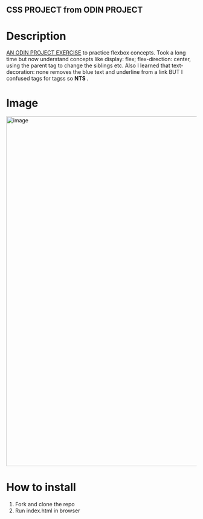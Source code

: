 ## CSS PROJECT from ODIN PROJECT

# Description
[AN ODIN PROJECT EXERCISE](https://www.theodinproject.com/lessons/foundations-landing-page) </link> to practice flexbox concepts. Took a long time but now understand concepts like display: flex; flex-direction: center, using the parent tag to change the siblings
etc. Also I learned that text-decoration: none removes the blue text and underline from a link BUT I confused <a></a> tags for <link></link> tagss so <B>NTS </B>.

# Image
<img width="1897" height="924" alt="image" src="https://github.com/user-attachments/assets/4c6dba32-c0a9-4391-99a4-7a4ce590f3f7" />

# How to install

1. Fork and clone the repo
2. Run index.html in browser
